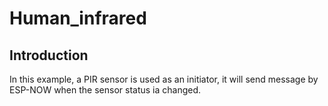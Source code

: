 # Human_infrared
## Introduction

In this example, a PIR sensor is used as an initiator, it will send message by ESP-NOW when the sensor status ia changed.
